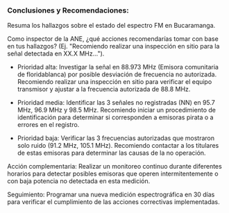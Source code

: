 ### Conclusiones y Recomendaciones:

Resuma los hallazgos sobre el estado del espectro FM en Bucaramanga.

Como inspector de la ANE, ¿qué acciones recomendarías tomar con base en tus hallazgos? (Ej. "Recomiendo realizar una inspección en sitio para la señal detectada en XX.X MHz...").

- Prioridad alta: Investigar la señal en 88.973 MHz (Emisora comunitaria de floridablanca) por posible desviación de frecuencia no autorizada. Recomiendo realizar una inspección en sitio para verificar el equipo transmisor y ajustar a la frecuencia autorizada de 88.8 MHz.

- Prioridad media: Identificar las 3 señales no registradas (NN) en 95.7 MHz, 96.9 MHz y 98.5 MHz. Recomiendo iniciar un procedimiento de identificación para determinar si corresponden a emisoras pirata o a errores en el registro.

- Prioridad baja: Verificar las 3 frecuencias autorizadas que mostraron solo ruido (91.2 MHz, 105.1 MHz). Recomiendo contactar a los titulares de estas emisoras para determinar las causas de la no operación.

Acción complementaria: Realizar un monitoreo continuo durante diferentes horarios para detectar posibles emisoras que operen intermitentemente o con baja potencia no detectada en esta medición.

Seguimiento: Programar una nueva medición espectrográfica en 30 días para verificar el cumplimiento de las acciones correctivas implementadas.
